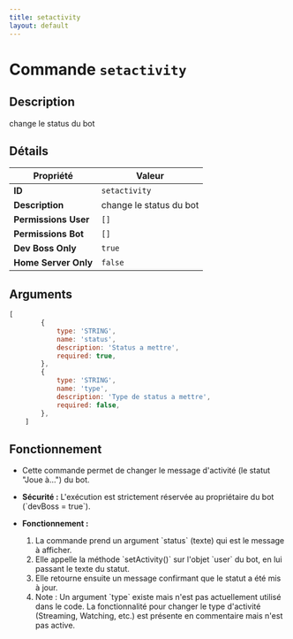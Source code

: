 ```yaml
---
title: setactivity
layout: default
---
```


# Commande `setactivity`

## Description

change le status du bot

## Détails

| Propriété | Valeur |
| --- | --- |
| **ID** | `setactivity` |
| **Description** | change le status du bot |
| **Permissions User** | `[]` |
| **Permissions Bot** | `[]` |
| **Dev Boss Only** | `true` |
| **Home Server Only** | `false` |

## Arguments

```javascript
[
        {
            type: 'STRING',
            name: 'status',
            description: 'Status a mettre',
            required: true,
        },
        {
            type: 'STRING',
            name: 'type',
            description: 'Type de status a mettre',
            required: false,
        },
    ]
```

## Fonctionnement

- Cette commande permet de changer le message d'activité (le statut "Joue à...") du bot.
- **Sécurité :** L'exécution est strictement réservée au propriétaire du bot (\`devBoss = true\`).

- **Fonctionnement :**
    1.  La commande prend un argument \`status\` (texte) qui est le message à afficher.
    2.  Elle appelle la méthode \`setActivity()\` sur l'objet \`user\` du bot, en lui passant le texte du statut.
    3.  Elle retourne ensuite un message confirmant que le statut a été mis à jour.
    4.  Note : Un argument \`type\` existe mais n'est pas actuellement utilisé dans le code. La fonctionnalité pour changer le type d'activité (Streaming, Watching, etc.) est présente en commentaire mais n'est pas active.

